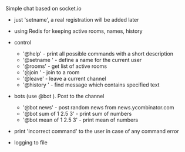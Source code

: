 Simple chat based on socket.io

- just 'setname', a real registration will be added later
- using Redis for keeping active rooms, names, history

- control
    - '@help' - print all possible commands with a short description
    - '@setname <name>' - define a name for the current user
    - '@rooms' - get list of active rooms    
    - '@join <channel-name>' - join to a room
    - '@leave' - leave a current channel
    - '@history <text>' - find message which contains specified text

- bots (use @bot <command>). Post to the channel    
    - '@bot news' - post random news from news.ycombinator.com
    - '@bot sum of 1 2.5 3' - print sum of numbers
    - '@bot mean of 1 2.5 3' - print mean of numbers

- print 'incorrect command' to the user in case of any command error
- logging to file
